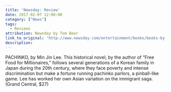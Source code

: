```yaml
---
title: 'Newsday: Review'
date: 2017-02-07 12:00:00
category: ["News"]
tags:
  - Reviews
attribution: Newsday by Tom Beer
link_to_original: 'http://www.newsday.com/entertainment/books/books-by-sheelah-kolhatkar-claude-mckay-and-min-jin-lee-1.13070653'
description:
---
```



PACHINKO, by Min Jin Lee. This historical novel, by the author of “Free Food for Millionaires,” follows several generations of a Korean family in Japan during the 20th century, where they face poverty and intense discrimination but make a fortune running pachinko parlors, a pinball-like game. Lee has worked her own Asian variation on the immigrant saga. (Grand Central, $27)